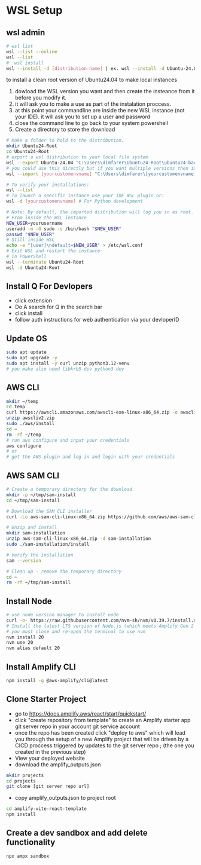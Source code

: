 # WSL Setup

## wsl admin

```bash
# wsl list 
wsl --list --online
wsl --list
#  wsl install
wsl --install -d [distribution-name] | ex. wsl --install -d Ubuntu-24.04
```

to install a clean root version of Ubuntu24.04 to make local instances

1. dowload the WSL version you want and then create the insteance from it before you modify it.
2. it will ask you to make a use as part of the instalation proccess.
3. at this point your commandline are inside the new WSL instance (not your IDE). it will ask you to set up a user and password
4. close the command line to go back to your system powershell
5. Create a directory to store the download

```bash
# make a folder to hold to the distribution. 
mkdir Ubuntu24-Root
cd Ubuntu24-Root
# export a wsl distribution to your local file system
wsl --export Ubuntu-24.04 "C:\Users\dimfarer\Ubuntu24-Root\ubuntu24-backup.tar.gz"
# you could use this directly but if you want multiple versions then import the version you just exported to local with a new name and new location
wsl --import [yourcustomenvname] "C:\Users\dimfarer\[yourcustomenvname]" "C:\Users\dimfarer\Ubuntu24-Root\ubuntu24-backup.tar.gz"

# To verify your installations:
wsl --list
# To launch a specific instance use your IDE WSL plugin or:
wsl -d [yourcustomenvname] # For Python development

# Note: By default, the imported distribution will log you in as root. To set up a default user:
# From inside the WSL instance
NEW_USER=yourusername
useradd -m -G sudo -s /bin/bash "$NEW_USER"
passwd "$NEW_USER"
# Still inside WSL
echo -e "[user]\ndefault=$NEW_USER" > /etc/wsl.conf
# Exit WSL and restart the instance:
# In PowerShell
wsl --terminate Ubuntu24-Root
wsl -d Ubuntu24-Root  
```

## Install Q For Devlopers

* click extension
* Do A search for Q in the search bar
* click install
* follow auth instructions for web authentication via your devloperID

## Update OS

```bash
sudo apt update
sudo apt upgrade -y
sudo apt install -y curl unzip python3.12-venv
# you make also need libkrb5-dev python3-dev
```

## AWS CLI

```bash
mkdir ~/temp
cd temp
curl https://awscli.amazonaws.com/awscli-exe-linux-x86_64.zip -o awscliv2.zip
unzip awscliv2.zip 
sudo ./aws/install
cd ~
rm -rf ~/temp
# run aws configure and input your credentials
aws configure
# or 
# get the AWS plugin and log in and login with your credentials
```

## AWS SAM CLI

```bash
# Create a temporary directory for the download
mkdir -p ~/tmp/sam-install
cd ~/tmp/sam-install

# Download the SAM CLI installer
curl -Lo aws-sam-cli-linux-x86_64.zip https://github.com/aws/aws-sam-cli/releases/latest/download/aws-sam-cli-linux-x86_64.zip

# Unzip and install
mkdir sam-installation
unzip aws-sam-cli-linux-x86_64.zip -d sam-installation
sudo ./sam-installation/install

# Verify the installation
sam --version

# Clean up - remove the temporary directory
cd ~
rm -rf ~/tmp/sam-install
```

## Install Node

```bash
# use node version manager to install node
curl -o- https://raw.githubusercontent.com/nvm-sh/nvm/v0.39.7/install.sh | bash
# Install the latest LTS version of Node.js (which meets Amplify Gen 2's requirement of Node.js v18.16.0 or later):
# you must close and re-open the terminal to use nvm
nvm install 20
nvm use 20
nvm alias default 20
```

## Install Amplify CLI

```bash
npm install -g @aws-amplify/cli@latest
```

## Clone  Starter Project

* go to https://docs.amplify.aws/react/start/quickstart/
* click "create repository from template" to create an Amplify starter app git server repo in your account git service account 
* once the repo has been created click "deploy to aws" which will lead you through the setup of a new Amplify project that will be driven by a CICD proccess triggered by updates to the git server repo ; (the one you created in the previous step)
* View your deployed website
* download the amplify_outputs.json 

```bash
mkdir projects
cd projects
git clone [git server repo url]
```

* copy amplify_outputs.json to project root

```bash
cd amplify-vite-react-template
npm install
```

## Create a dev sandbox and add delete functionality

```bash
npx ampx sandbox
```
